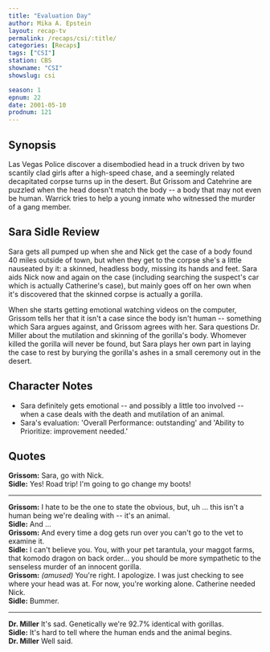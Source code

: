 ```yaml
---
title: "Evaluation Day"
author: Mika A. Epstein
layout: recap-tv
permalink: /recaps/csi/:title/
categories: [Recaps]
tags: ["CSI"]
station: CBS
showname: "CSI"
showslug: csi

season: 1
epnum: 22
date: 2001-05-10
prodnum: 121  
---
```


## Synopsis

Las Vegas Police discover a disembodied head in a truck driven by two scantily clad girls after a high-speed chase, and a seemingly related decapitated corpse turns up in the desert. But Grissom and Catehrine are puzzled when the head doesn't match the body -- a body that may not even be human. Warrick tries to help a young inmate who witnessed the murder of a gang member.

## Sara Sidle Review

Sara gets all pumped up when she and Nick get the case of a body found 40 miles outside of town, but when they get to the corpse she's a little nauseated by it: a skinned, headless body, missing its hands and feet. Sara aids Nick now and again on the case (including searching the suspect's car which is actually Catherine's case), but mainly goes off on her own when it's discovered that the skinned corpse is actually a gorilla.

When she starts getting emotional watching videos on the computer, Grissom tells her that it isn't a case since the body isn't human -- something which Sara argues against, and Grissom agrees with her. Sara questions Dr. Miller about the mutilation and skinning of the gorilla's body. Whomever killed the gorilla will never be found, but Sara plays her own part in laying the case to rest by burying the gorilla's ashes in a small ceremony out in the desert.

## Character Notes

* Sara definitely gets emotional -- and possibly a little too involved -- when a case deals with the death and mutilation of an animal.  
* Sara's evaluation: 'Overall Performance: outstanding' and 'Ability to Prioritize: improvement needed.'

## Quotes

**Grissom:** Sara, go with Nick.  
**Sidle:** Yes! Road trip! I'm going to go change my boots!  

- - -

**Grissom:** I hate to be the one to state the obvious, but, uh ... this isn't a human being we're dealing with -- it's an animal.  
**Sidle:** And ...  
**Grissom:** And every time a dog gets run over you can't go to the vet to examine it.  
**Sidle:** I can't believe you. You, with your pet tarantula, your maggot farms, that komodo dragon on back order... you should be more sympathetic to the senseless murder of an innocent gorilla.  
**Grissom:** _(amused)_ You're right. I apologize. I was just checking to see where your head was at. For now, you're working alone. Catherine needed Nick.  
**Sidle:** Bummer.  

- - -

**Dr. Miller** It's sad. Genetically we're 92.7% identical with gorillas.  
**Sidle:** It's hard to tell where the human ends and the animal begins.  
**Dr. Miller** Well said.

